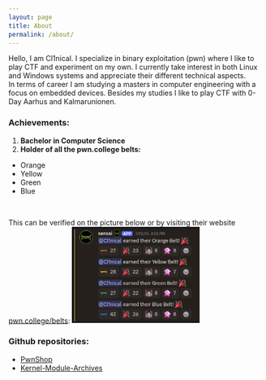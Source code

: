 ```yaml
---
layout: page
title: About 
permalink: /about/
---
```

Hello, I am Cl1nical. I specialize in binary exploitation (pwn) where I like to play CTF and experiment on my own. I currently take interest in both Linux and Windows systems and appreciate their different technical aspects.<br>
In terms of career I am studying a masters in computer engineering with a focus on embedded devices.
Besides my studies I like to play CTF with 0-Day Aarhus and Kalmarunionen.<br>
### Achievements:
1. **Bachelor in Computer Science**
1. **Holder of all the pwn.college belts:**
- Orange
- Yellow
- Green
- Blue

<br>

This can be verified on the picture below or by visiting their website [pwn.college/belts](https://pwn.college/belts): <img src="/assets/images/blue_belt1.png" style="width:50%; height:50%;" />  

### Github repositories:
- [PwnShop](https://github.com/Cl1n1cal/PwnShop)
- [Kernel-Module-Archives](https://github.com/Cl1n1cal/Kernel-Module-Archives)

